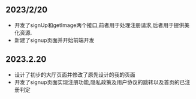 ## 2023/2/20

- 开发了signUp和getImage两个接口,前者用于处理注册请求,后者用于提供美化资源.
- 新建了signup页面并开始前端开发



## 2023.2.20

- 设计了初步的大厅页面并修改了原先设计的我的页面
- 开发了signup页面实现注册功能,隐私政策及用户协议的跳转以及首页的已注册判定
